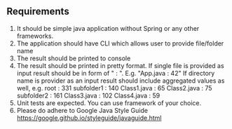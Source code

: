 ## Requirements
1. It should be simple java application without Spring or any other frameworks.
2. The application should have CLI which allows user to provide file/folder name
3. The result should be printed to console
4. The result should be printed in pretty format.
 If single file is provided as input result should be in form of
 "<filename> : <number of lines>". E.g. "App.java : 42"
 If directory name is provider as an input result should include aggregated values as well, e.g.
 root : 331
 subfolder1 : 140
 Class1.java : 65
 Class2.java : 75
 subfolder2 : 161
 Class3.java : 102
 Class4.java : 59
5. Unit tests are expected. You can use framework of your choice.
6. Please do adhere to Google Java Style Guide https://google.github.io/styleguide/javaguide.html

